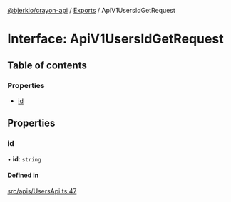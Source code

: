 [@bjerkio/crayon-api](../README.md) / [Exports](../modules.md) / ApiV1UsersIdGetRequest

# Interface: ApiV1UsersIdGetRequest

## Table of contents

### Properties

- [id](ApiV1UsersIdGetRequest.md#id)

## Properties

### id

• **id**: `string`

#### Defined in

[src/apis/UsersApi.ts:47](https://github.com/bjerkio/crayon-api-js/blob/22cd66d/src/apis/UsersApi.ts#L47)
